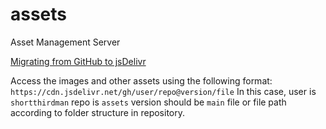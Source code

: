 # assets

Asset Management Server

[Migrating from GitHub to jsDelivr](https://www.jsdelivr.com/github)

Access the images and other assets using the following format: `https://cdn.jsdelivr.net/gh/user/repo@version/file`
In this case,
  user is `shortthirdman`
  repo is `assets`
  version should be `main`
  file or file path according to folder structure in repository.
